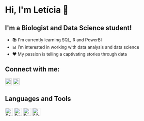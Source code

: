 # Hi, I'm Letícia :wave:

## I'm a Biologist and Data Science student!
- :books: I'm currently learning SQL, R and PowerBI
- :bar_chart: I’m interested in working with data analysis and data science
- :hearts: My passion is telling a captivating stories through data

## Connect with me:

[<img aling="left" alt="Linkedin" width="22px" src="https://cdn.simpleicons.org/linkedin"/>][linkedin]
[<img aling="left" alt="Instagram" width="22px" src="https://cdn.simpleicons.org/instagram"/>][instagram]

## Languages and Tools

<img aling="left" alt="PowerBI" width="26px" src="https://cdn.simpleicons.org/powerbi"/> <img aling="left" alt="Excel" width="26px" src="https://cdn.simpleicons.org/microsoftexcel"/> <img aling="left" alt="R" width="26px" src="https://cdn.simpleicons.org/r"/> <img aling="left" alt="SQLite" width="26px" src="https://cdn.simpleicons.org/sqlite"/>

[linkedin]: https://www.linkedin.com/in/leticiafeabreu/
[instagram]: https://www.instagram.com/letfeabreu/
